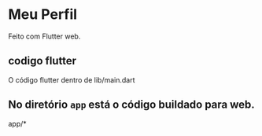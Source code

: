 # Meu Perfil 

Feito com Flutter web.

## codigo flutter

O código flutter dentro de lib/main.dart


## No diretório `app` está o código buildado para web.

app/*
